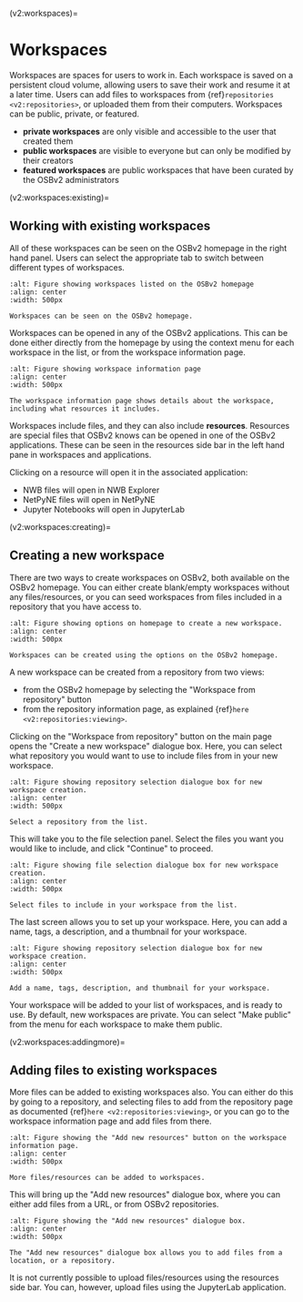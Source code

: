 (v2:workspaces)=
# Workspaces

Workspaces are spaces for users to work in.
Each workspace is saved on a persistent cloud volume, allowing users to save their work and resume it at a later time.
Users can add files to workspaces from {ref}`repositories <v2:repositories>`, or uploaded them from their computers.
Workspaces can be public, private, or featured.

- **private workspaces** are only visible and accessible to the user that created them
- **public workspaces** are visible to everyone but can only be modified by their creators
- **featured workspaces** are public workspaces that have been curated by the OSBv2 administrators

(v2:workspaces:existing)=
## Working with existing workspaces

All of these workspaces can be seen on the OSBv2 homepage in the right hand panel.
Users can select the appropriate tab to switch between different types of workspaces.

```{figure} ../images/osbv2-workspaces-homepage-with-text.png
:alt: Figure showing workspaces listed on the OSBv2 homepage
:align: center
:width: 500px

Workspaces can be seen on the OSBv2 homepage.

```

Workspaces can be opened in any of the OSBv2 applications.
This can be done either directly from the homepage by using the context menu for each workspace in the list, or from the workspace information page.

```{figure} ../images/osbv2-workspaces-page-with-text.png
:alt: Figure showing workspace information page
:align: center
:width: 500px

The workspace information page shows details about the workspace, including what resources it includes.

```
Workspaces include files, and they can also include **resources**.
Resources are special files that OSBv2 knows can be opened in one of the OSBv2 applications.
These can be seen in the resources side bar in the left hand pane in workspaces and applications.

Clicking on a resource will open it in the associated application:

- NWB files will open in NWB Explorer
- NetPyNE files will open in NetPyNE
- Jupyter Notebooks will open in JupyterLab

(v2:workspaces:creating)=
## Creating a new workspace

There are two ways to create workspaces on OSBv2, both available on the OSBv2 homepage.
You can either create blank/empty workspaces without any files/resources, or you can seed workspaces from files included in a repository that you have access to.

```{figure} ../images/osbv2-workspaces-homepage-create-with-text.png
:alt: Figure showing options on homepage to create a new workspace.
:align: center
:width: 500px

Workspaces can be created using the options on the OSBv2 homepage.

```
A new workspace can be created from a repository from two views:

- from the OSBv2 homepage by selecting the "Workspace from repository" button
- from the repository information page, as explained {ref}`here <v2:repositories:viewing>`.

Clicking on the "Workspace from repository" button on the main page opens the "Create a new workspace" dialogue box.
Here, you can select what repository you would want to use to include files from in your new workspace.

```{figure} ../images/osbv2-workspaces-from-repo-dialog.png
:alt: Figure showing repository selection dialogue box for new workspace creation.
:align: center
:width: 500px

Select a repository from the list.

```
This will take you to the file selection panel.
Select the files you want you would like to include, and click "Continue" to proceed.

```{figure} ../images/osbv2-workspaces-from-repo-file-select-dialog.png
:alt: Figure showing file selection dialogue box for new workspace creation.
:align: center
:width: 500px

Select files to include in your workspace from the list.
```

The last screen allows you to set up your workspace.
Here, you can add a name, tags, a description, and a thumbnail for your workspace.

```{figure} ../images/osbv2-workspaces-create-dialog.png
:alt: Figure showing repository selection dialogue box for new workspace creation.
:align: center
:width: 500px

Add a name, tags, description, and thumbnail for your workspace.
```


Your workspace will be added to your list of workspaces, and is ready to use.
By default, new workspaces are private.
You can select "Make public" from the menu for each workspace to make them public.


(v2:workspaces:addingmore)=
## Adding files to existing workspaces

More files can be added to existing workspaces also.
You can either do this by going to a repository, and selecting files to add from the repository page as documented {ref}`here <v2:repositories:viewing>`, or you can go to the workspace information page and add files from there.

```{figure} ../images/osbv2-workspaces-add-new-resources-with-text.png
:alt: Figure showing the "Add new resources" button on the workspace information page.
:align: center
:width: 500px

More files/resources can be added to workspaces.
```

This will bring up the "Add new resources" dialogue box, where you can either add files from a URL, or from OSBv2 repositories.

```{figure} ../images/osbv2-workspaces-add-new-resources-dialog.png
:alt: Figure showing the "Add new resources" dialogue box.
:align: center
:width: 500px

The "Add new resources" dialogue box allows you to add files from a location, or a repository.
```

It is not currently possible to upload files/resources using the resources side bar.
You can, however, upload files using the JupyterLab application.
